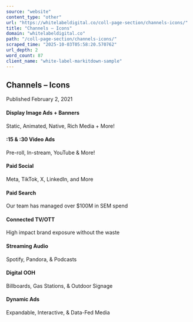 ```yaml
---
source: "website"
content_type: "other"
url: "https://whitelabeldigital.co/coll-page-section/channels-icons/"
title: "Channels – Icons"
domain: "whitelabeldigital.co"
path: "/coll-page-section/channels-icons/"
scraped_time: "2025-10-03T05:58:20.570762"
url_depth: 2
word_count: 87
client_name: "white-label-markitdown-sample"
---
```


## Channels – Icons

Published February 2, 2021

#### Display Image Ads + Banners

Static, Animated, Native, Rich Media + More!

#### :15 & :30 Video Ads

Pre-roll, In-stream, YouTube & More!

#### Paid Social

Meta, TikTok, X, LinkedIn, and More

#### Paid Search

Our team has managed over $100M in SEM spend

#### Connected TV/OTT

High impact brand exposure without the waste

#### Streaming Audio

Spotify, Pandora, & Podcasts

#### Digital OOH

Billboards, Gas Stations, & Outdoor Signage

#### Dynamic Ads

Expandable, Interactive, & Data-Fed Media